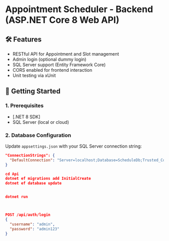 # Appointment Scheduler - Backend (ASP.NET Core 8 Web API)

## 🛠️ Features

- RESTful API for Appointment and Slot management
- Admin login (optional dummy login)
- SQL Server support (Entity Framework Core)
- CORS enabled for frontend interaction
- Unit testing via xUnit


## 🚀 Getting Started

### 1. Prerequisites

- [.NET 8 SDK]
- SQL Server (local or cloud)

### 2. Database Configuration

Update `appsettings.json` with your SQL Server connection string:

```json
"ConnectionStrings": {
  "DefaultConnection": "Server=localhost;Database=ScheduleDb;Trusted_Connection=True;"
}

cd Api
dotnet ef migrations add InitialCreate
dotnet ef database update


dotnet run



POST /api/auth/login
{
  "username": "admin",
  "password": "admin123"
}



